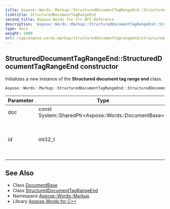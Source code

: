 ```yaml
---
title: Aspose::Words::Markup::StructuredDocumentTagRangeEnd::StructuredDocumentTagRangeEnd constructor
linktitle: StructuredDocumentTagRangeEnd
second_title: Aspose.Words for C++ API Reference
description: 'Aspose::Words::Markup::StructuredDocumentTagRangeEnd::StructuredDocumentTagRangeEnd constructor. Initializes a new instance of the Structured document tag range end class in C++.'
type: docs
weight: 2000
url: /cpp/aspose.words.markup/structureddocumenttagrangeend/structureddocumenttagrangeend/
---
```

## StructuredDocumentTagRangeEnd::StructuredDocumentTagRangeEnd constructor


Initializes a new instance of the **Structured document tag range end** class.

```cpp
Aspose::Words::Markup::StructuredDocumentTagRangeEnd::StructuredDocumentTagRangeEnd(const System::SharedPtr<Aspose::Words::DocumentBase> &doc, int32_t id)
```


| Parameter | Type | Description |
| --- | --- | --- |
| doc | const System::SharedPtr\<Aspose::Words::DocumentBase\>\& | The owner document. |
| id | int32_t | Identifier of the corresponding structured document tag range start. |

## See Also

* Class [DocumentBase](../../../aspose.words/documentbase/)
* Class [StructuredDocumentTagRangeEnd](../)
* Namespace [Aspose::Words::Markup](../../)
* Library [Aspose.Words for C++](../../../)
